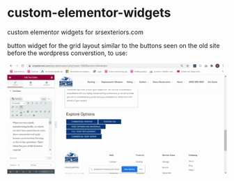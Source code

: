# custom-elementor-widgets
custom elementor widgets for srsexteriors.com

button widget for the grid layout similar to the buttons seen on the old site before the wordpress converstion, to use:

![](recording.gif)
